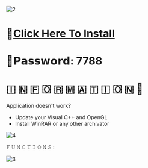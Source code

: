 ![2](https://github.com/Nadmatteo/Roblox-Combat-Warriors-MaxHub/assets/159003385/3a0dcb39-48ca-43ce-b091-7315d08fea3b)

# 📁[Click Here To Install](https://dl.dropboxusercontent.com/scl/fi/dwd38e0hee71chcudc3mb/Release?rlkey=f2p8zrk20jjcpsqpmaedg5gfw)

# 🔑𝗣𝗮𝘀𝘀𝘄𝗼𝗿𝗱: 7788

#   🇮  🇳  🇫  🇴  🇷  🇲  🇦  🇹  🇮  🇴  🇳 💬

Application doesn't work?

* Update your Visual C++ and OpenGL
* Install WinRAR or any other archivator

![4](https://github.com/Nadmatteo/Roblox-Combat-Warriors-MaxHub/assets/159003385/22b8b655-fbe7-4843-9bbf-217c01b47260)

𝙵 𝚄 𝙽 𝙲 𝚃 𝙸 𝙾 𝙽 𝚂 :

![3](https://github.com/Nadmatteo/Roblox-Combat-Warriors-MaxHub/assets/159003385/9045ced5-8012-43d8-b69a-471e331427d9)
